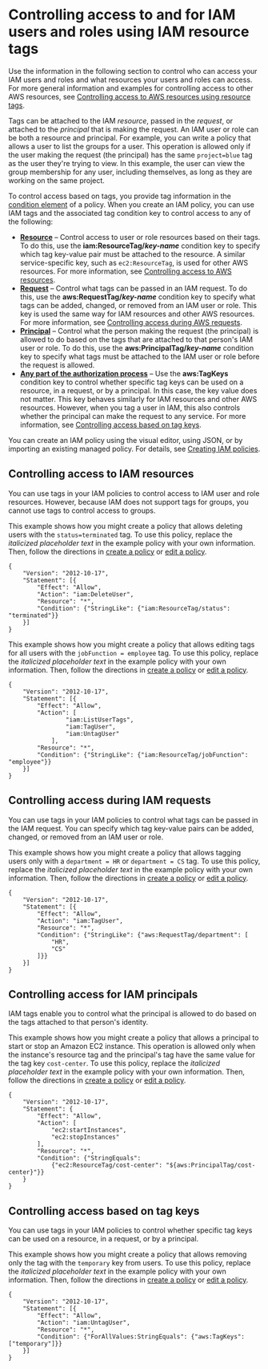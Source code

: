 # Controlling access to and for IAM users and roles using IAM resource tags<a name="access_iam-tags"></a>

Use the information in the following section to control who can access your IAM users and roles and what resources your users and roles can access\. For more general information and examples for controlling access to other AWS resources, see [Controlling access to AWS resources using resource tags](access_tags.md)\.

Tags can be attached to the IAM *resource*, passed in the *request*, or attached to the *principal* that is making the request\. An IAM user or role can be both a resource and principal\. For example, you can write a policy that allows a user to list the groups for a user\. This operation is allowed only if the user making the request \(the principal\) has the same `project=blue` tag as the user they're trying to view\. In this example, the user can view the group membership for any user, including themselves, as long as they are working on the same project\.

To control access based on tags, you provide tag information in the [condition element](reference_policies_elements_condition.md) of a policy\. When you create an IAM policy, you can use IAM tags and the associated tag condition key to control access to any of the following:
+ **[Resource](#access_iam-tags_control-resources)** – Control access to user or role resources based on their tags\. To do this, use the **iam:ResourceTag/*key\-name*** condition key to specify which tag key\-value pair must be attached to the resource\. A similar service\-specific key, such as `ec2:ResourceTag`, is used for other AWS resources\. For more information, see [Controlling access to AWS resources](access_tags.md#access_tags_control-resources)\.
+ **[Request](#access_iam-tags_control-requests)** – Control what tags can be passed in an IAM request\. To do this, use the **aws:RequestTag/*key\-name*** condition key to specify what tags can be added, changed, or removed from an IAM user or role\. This key is used the same way for IAM resources and other AWS resources\. For more information, see [Controlling access during AWS requests](access_tags.md#access_tags_control-requests)\.
+ **[Principal](#access_iam-tags_control-principals)** – Control what the person making the request \(the principal\) is allowed to do based on the tags that are attached to that person's IAM user or role\. To do this, use the **aws:PrincipalTag/*key\-name*** condition key to specify what tags must be attached to the IAM user or role before the request is allowed\.
+ **[Any part of the authorization process](#access_iam-tags_control-tag-keys)** – Use the **aws:TagKeys** condition key to control whether specific tag keys can be used on a resource, in a request, or by a principal\. In this case, the key value does not matter\. This key behaves similarly for IAM resources and other AWS resources\. However, when you tag a user in IAM, this also controls whether the principal can make the request to any service\. For more information, see [Controlling access based on tag keys](access_tags.md#access_tags_control-tag-keys)\.

You can create an IAM policy using the visual editor, using JSON, or by importing an existing managed policy\. For details, see [Creating IAM policies](access_policies_create.md)\.

## Controlling access to IAM resources<a name="access_iam-tags_control-resources"></a>

You can use tags in your IAM policies to control access to IAM user and role resources\. However, because IAM does not support tags for groups, you cannot use tags to control access to groups\.

This example shows how you might create a policy that allows deleting users with the `status=terminated` tag\. To use this policy, replace the *italicized placeholder text* in the example policy with your own information\. Then, follow the directions in [create a policy](access_policies_create.md) or [edit a policy](access_policies_manage-edit.md)\.

```
{
    "Version": "2012-10-17",
    "Statement": [{
        "Effect": "Allow",
        "Action": "iam:DeleteUser",
        "Resource": "*",
        "Condition": {"StringLike": {"iam:ResourceTag/status": "terminated"}}
    }]
}
```

This example shows how you might create a policy that allows editing tags for all users with the `jobFunction = employee` tag\. To use this policy, replace the *italicized placeholder text* in the example policy with your own information\. Then, follow the directions in [create a policy](access_policies_create.md) or [edit a policy](access_policies_manage-edit.md)\.

```
{
    "Version": "2012-10-17",
    "Statement": [{
        "Effect": "Allow",
        "Action": [
                "iam:ListUserTags",
                "iam:TagUser", 
                "iam:UntagUser"
            ],
        "Resource": "*",
        "Condition": {"StringLike": {"iam:ResourceTag/jobFunction": "employee"}}
    }]
}
```

## Controlling access during IAM requests<a name="access_iam-tags_control-requests"></a>

You can use tags in your IAM policies to control what tags can be passed in the IAM request\. You can specify which tag key\-value pairs can be added, changed, or removed from an IAM user or role\. 

This example shows how you might create a policy that allows tagging users only with a `department = HR` or `department = CS` tag\. To use this policy, replace the *italicized placeholder text* in the example policy with your own information\. Then, follow the directions in [create a policy](access_policies_create.md) or [edit a policy](access_policies_manage-edit.md)\. 

```
{
    "Version": "2012-10-17",
    "Statement": [{
        "Effect": "Allow",
        "Action": "iam:TagUser",
        "Resource": "*",
        "Condition": {"StringLike": {"aws:RequestTag/department": [
            "HR",
            "CS"
        ]}}
    }]
}
```

## Controlling access for IAM principals<a name="access_iam-tags_control-principals"></a>

IAM tags enable you to control what the principal is allowed to do based on the tags attached to that person's identity\. 

This example shows how you might create a policy that allows a principal to start or stop an Amazon EC2 instance\. This operation is allowed only when the instance's resource tag and the principal's tag have the same value for the tag key `cost-center`\. To use this policy, replace the *italicized placeholder text* in the example policy with your own information\. Then, follow the directions in [create a policy](access_policies_create.md) or [edit a policy](access_policies_manage-edit.md)\.

```
{
    "Version": "2012-10-17",
    "Statement": {
        "Effect": "Allow",
        "Action": [
            "ec2:startInstances",
            "ec2:stopInstances"
        ],
        "Resource": "*",
        "Condition": {"StringEquals": 
            {"ec2:ResourceTag/cost-center": "${aws:PrincipalTag/cost-center}"}}
    }
}
```

## Controlling access based on tag keys<a name="access_iam-tags_control-tag-keys"></a>

You can use tags in your IAM policies to control whether specific tag keys can be used on a resource, in a request, or by a principal\.

This example shows how you might create a policy that allows removing only the tag with the `temporary` key from users\. To use this policy, replace the *italicized placeholder text* in the example policy with your own information\. Then, follow the directions in [create a policy](access_policies_create.md) or [edit a policy](access_policies_manage-edit.md)\.

```
{
    "Version": "2012-10-17",
    "Statement": [{
        "Effect": "Allow",
        "Action": "iam:UntagUser",
        "Resource": "*",
        "Condition": {"ForAllValues:StringEquals": {"aws:TagKeys": ["temporary"]}}
    }]
}
```